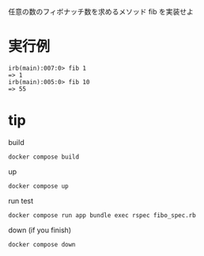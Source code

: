 
任意の数のフィボナッチ数を求めるメソッド fib を実装せよ

# 実行例
```
irb(main):007:0> fib 1
=> 1
irb(main):005:0> fib 10
=> 55
```

# tip

build
```
docker compose build
```

up
```
docker compose up
```

run test
```
docker compose run app bundle exec rspec fibo_spec.rb
```

down (if you finish)
```
docker compose down
```
